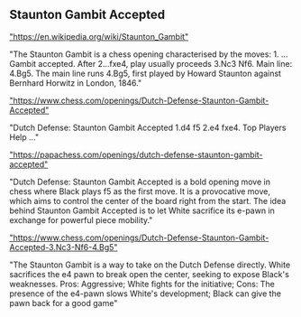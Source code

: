 <h2>Staunton Gambit Accepted</h2>
<p><a href="https://en.wikipedia.org/wiki/Staunton_Gambit">"https://en.wikipedia.org/wiki/Staunton_Gambit"</a></p>

<p>"The Staunton Gambit is a chess opening characterised by the moves: 1. ... Gambit accepted. After 2...fxe4, play usually proceeds 3.Nc3 Nf6. Main line: 4.Bg5. The main line runs 4.Bg5, first played by Howard Staunton against Bernhard Horwitz in London, 1846." </p>

<p><a href="https://www.chess.com/openings/Dutch-Defense-Staunton-Gambit-Accepted">"https://www.chess.com/openings/Dutch-Defense-Staunton-Gambit-Accepted"</a></p>

<p>"Dutch Defense: Staunton Gambit Accepted 1.d4 f5 2.e4 fxe4. Top Players Help ..." </p>

<p><a href="https://papachess.com/openings/dutch-defense-staunton-gambit-accepted">"https://papachess.com/openings/dutch-defense-staunton-gambit-accepted"</a></p>

<p>"Dutch Defense: Staunton Gambit Accepted is a bold opening move in chess where Black plays f5 as the first move. It is a provocative move, which aims to control the center of the board right from the start. The idea behind Staunton Gambit Accepted is to let White sacrifice its e-pawn in exchange for powerful piece mobility." </p>

<p><a href="https://www.chess.com/openings/Dutch-Defense-Staunton-Gambit-Accepted-3.Nc3-Nf6-4.Bg5">"https://www.chess.com/openings/Dutch-Defense-Staunton-Gambit-Accepted-3.Nc3-Nf6-4.Bg5"</a></p>

<p>"The Staunton Gambit is a way to take on the Dutch Defense directly. White sacrifices the e4 pawn to break open the center, seeking to expose Black's weaknesses. Pros: Aggressive; White fights for the initiative; Cons: The presence of the e4-pawn slows White's development; Black can give the pawn back for a good game" </p>

